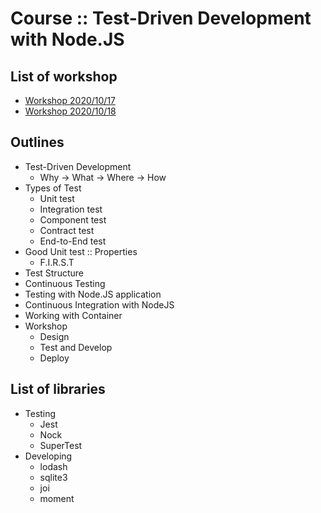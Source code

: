 # Course :: Test-Driven Development with Node.JS

## List of workshop
* [Workshop 2020/10/17](https://github.com/up1/workshop-tdd-nodejs-20201017)
* [Workshop 2020/10/18](https://github.com/up1/workshop-tdd-nodejs-20201018)

## Outlines
* Test-Driven Development
  * Why -> What -> Where -> How
* Types of Test
  * Unit test
  * Integration test
  * Component test
  * Contract test
  * End-to-End test
* Good Unit test :: Properties
  * F.I.R.S.T
* Test Structure
* Continuous Testing
* Testing with Node.JS application
* Continuous Integration with NodeJS
* Working with Container
* Workshop
  * Design
  * Test and Develop
  * Deploy

## List of libraries
* Testing
  * Jest
  * Nock
  * SuperTest
* Developing
  * lodash
  * sqlite3
  * joi
  * moment
  
  
  
  
